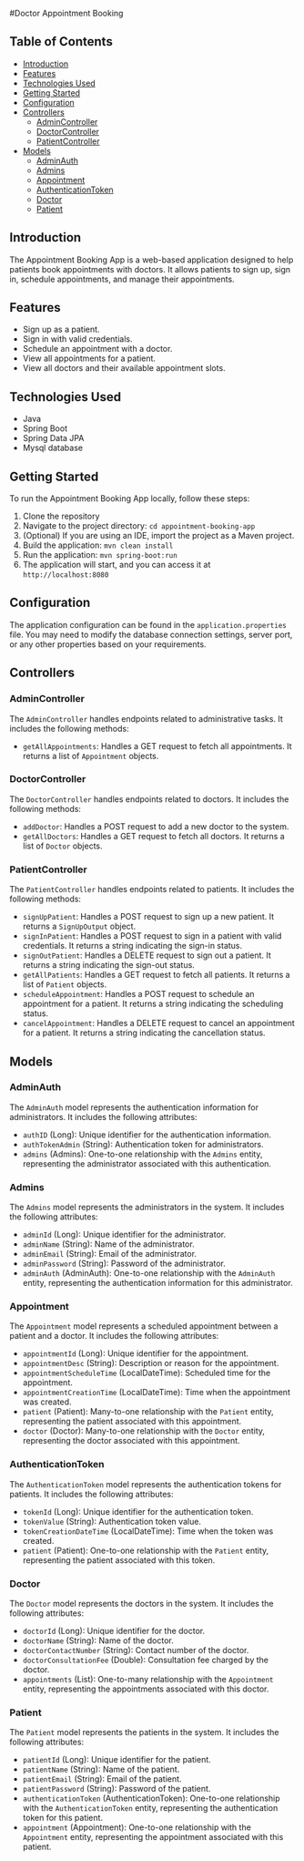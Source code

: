 #Doctor Appointment Booking 


## Table of Contents
- [Introduction](#introduction)
- [Features](#features)
- [Technologies Used](#technologies-used)
- [Getting Started](#getting-started)
- [Configuration](#configuration)
- [Controllers](#controllers)
  - [AdminController](#admincontroller)
  - [DoctorController](#doctorcontroller)
  - [PatientController](#patientcontroller)
- [Models](#models)
  - [AdminAuth](#adminauth)
  - [Admins](#admins)
  - [Appointment](#appointment)
  - [AuthenticationToken](#authenticationtoken)
  - [Doctor](#doctor)
  - [Patient](#patient)

## Introduction

The Appointment Booking App is a web-based application designed to help patients book appointments with doctors. It allows patients to sign up, sign in, schedule appointments, and manage their appointments.

## Features

- Sign up as a patient.
- Sign in with valid credentials.
- Schedule an appointment with a doctor.
- View all appointments for a patient.
- View all doctors and their available appointment slots.

## Technologies Used

- Java
- Spring Boot
- Spring Data JPA
- Mysql database

## Getting Started

To run the Appointment Booking App locally, follow these steps:

1. Clone the repository
2. Navigate to the project directory: `cd appointment-booking-app`
3. (Optional) If you are using an IDE, import the project as a Maven project.
4. Build the application: `mvn clean install`
5. Run the application: `mvn spring-boot:run`
6. The application will start, and you can access it at `http://localhost:8080`

## Configuration

The application configuration can be found in the `application.properties` file. You may need to modify the database connection settings, server port, or any other properties based on your requirements.

## Controllers

### AdminController

The `AdminController` handles endpoints related to administrative tasks. It includes the following methods:

- `getAllAppointments`: Handles a GET request to fetch all appointments. It returns a list of `Appointment` objects.

### DoctorController

The `DoctorController` handles endpoints related to doctors. It includes the following methods:

- `addDoctor`: Handles a POST request to add a new doctor to the system.
- `getAllDoctors`: Handles a GET request to fetch all doctors. It returns a list of `Doctor` objects.

### PatientController

The `PatientController` handles endpoints related to patients. It includes the following methods:

- `signUpPatient`: Handles a POST request to sign up a new patient. It returns a `SignUpOutput` object.
- `signInPatient`: Handles a POST request to sign in a patient with valid credentials. It returns a string indicating the sign-in status.
- `signOutPatient`: Handles a DELETE request to sign out a patient. It returns a string indicating the sign-out status.
- `getAllPatients`: Handles a GET request to fetch all patients. It returns a list of `Patient` objects.
- `scheduleAppointment`: Handles a POST request to schedule an appointment for a patient. It returns a string indicating the scheduling status.
- `cancelAppointment`: Handles a DELETE request to cancel an appointment for a patient. It returns a string indicating the cancellation status.

## Models

### AdminAuth

The `AdminAuth` model represents the authentication information for administrators. It includes the following attributes:

- `authID` (Long): Unique identifier for the authentication information.
- `authTokenAdmin` (String): Authentication token for administrators.
- `admins` (Admins): One-to-one relationship with the `Admins` entity, representing the administrator associated with this authentication.

### Admins

The `Admins` model represents the administrators in the system. It includes the following attributes:

- `adminId` (Long): Unique identifier for the administrator.
- `adminName` (String): Name of the administrator.
- `adminEmail` (String): Email of the administrator.
- `adminPassword` (String): Password of the administrator.
- `adminAuth` (AdminAuth): One-to-one relationship with the `AdminAuth` entity, representing the authentication information for this administrator.

### Appointment

The `Appointment` model represents a scheduled appointment between a patient and a doctor. It includes the following attributes:

- `appointmentId` (Long): Unique identifier for the appointment.
- `appointmentDesc` (String): Description or reason for the appointment.
- `appointmentScheduleTime` (LocalDateTime): Scheduled time for the appointment.
- `appointmentCreationTime` (LocalDateTime): Time when the appointment was created.
- `patient` (Patient): Many-to-one relationship with the `Patient` entity, representing the patient associated with this appointment.
- `doctor` (Doctor): Many-to-one relationship with the `Doctor` entity, representing the doctor associated with this appointment.

### AuthenticationToken

The `AuthenticationToken` model represents the authentication tokens for patients. It includes the following attributes:

- `tokenId` (Long): Unique identifier for the authentication token.
- `tokenValue` (String): Authentication token value.
- `tokenCreationDateTime` (LocalDateTime): Time when the token was created.
- `patient` (Patient): One-to-one relationship with the `Patient` entity, representing the patient associated with this token.

### Doctor

The `Doctor` model represents the doctors in the system. It includes the following attributes:

- `doctorId` (Long): Unique identifier for the doctor.
- `doctorName` (String): Name of the doctor.
- `doctorContactNumber` (String): Contact number of the doctor.
- `doctorConsultationFee` (Double): Consultation fee charged by the doctor.
- `appointments` (List<Appointment>): One-to-many relationship with the `Appointment` entity, representing the appointments associated with this doctor.

### Patient

The `Patient` model represents the patients in the system. It includes the following attributes:

- `patientId` (Long): Unique identifier for the patient.
- `patientName` (String): Name of the patient.
- `patientEmail` (String): Email of the patient.
- `patientPassword` (String): Password of the patient.
- `authenticationToken` (AuthenticationToken): One-to-one relationship with the `AuthenticationToken` entity, representing the authentication token for this patient.
- `appointment` (Appointment): One-to-one relationship with the `Appointment` entity, representing the appointment associated with this patient.


